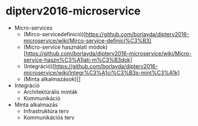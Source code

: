 # dipterv2016-microservice

* Micro-services
  * (Mirco-servicedefinició)[https://github.com/borlayda/dipterv2016-microservice/wiki/Mirco-service-definici%C3%B3]
  * (Micro-service használati módok)[https://github.com/borlayda/dipterv2016-microservice/wiki/Micro-service-haszn%C3%A1lati-m%C3%B3dok]
  * (Integráció)[https://github.com/borlayda/dipterv2016-microservice/wiki/Integr%C3%A1ci%C3%B3s-mint%C3%A1k]
  * (Minta alkalmazások)[]
* Integráció
  * Architektúrális minták
  * Kommunikáció
* Minta alkalmazás
  * Infrastruktúra terv
  * Kommunikációs terv
